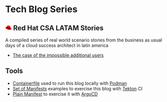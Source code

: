 # Tech Blog Series
## ![Red Hat](img/red_hat.png) Red Hat CSA LATAM Stories
A compiled series of real world scenario stories from the business as usual days of a cloud success architect in latin america
- [The case of the impossible additional users](redhat/idp/cert+ldap/README.md)

## Tools
- [Containerfile](./Containerfile.html) used to run this blog locally with [Podman](https://podman.io)
- [Set of Manifests](./cicd/tekton) examples to exercise this blog with [Tekton](https://tekton.dev) CI
- [Plain Manifest](./cicd/argo/deployment.yaml.html) to exercise it with [ArgoCD](https://argo-cd.readthedocs.io/en/stable/)